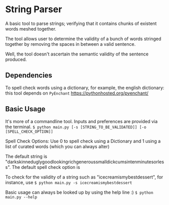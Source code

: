 # String Parser
A basic tool to parse strings; verifying that it contains chunks of existent words meshed together.

The tool allows user to determine the validity of a bunch of words stringed together by removing the spaces in between a 
valid sentence.

Well, the tool doesn't ascertain the semantic validity of the sentence produced.

## Dependencies
To spell check words using a dictionary, for example, the english dictionary:
this tool depends on ``PyEnchant`` https://pythonhosted.org/pyenchant/

## Basic Usage
It's more of a commandline tool.
Inputs and preferences are provided via the terminal.
``$ python main.py [-s [STRING_TO_BE_VALIDATED]] [-o [SPELL_CHECK_OPTION]]``

Spell Check Options: Use 0 to spell check using a Dictionary 
                     and 1 using a list of curated words (which you can always alter)

The default string is "darkskinneduglygoodlookingrichgeneroussmalldickcumsintenminutesorless".
The default spell check option is 

To check for the validity of a string such as "icecreamismybestdessert", for instance, use
 ``$ python main.py -s icecreamismybestdessert``

Basic usage can always be looked up by using the help line :)
``$ python main.py --help``

